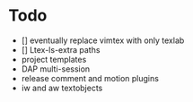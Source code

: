 # Todo
- [] eventually replace vimtex with only texlab
- [] Ltex-ls-extra paths
- project templates
- DAP multi-session
- release comment and motion plugins
- iw and aw textobjects
